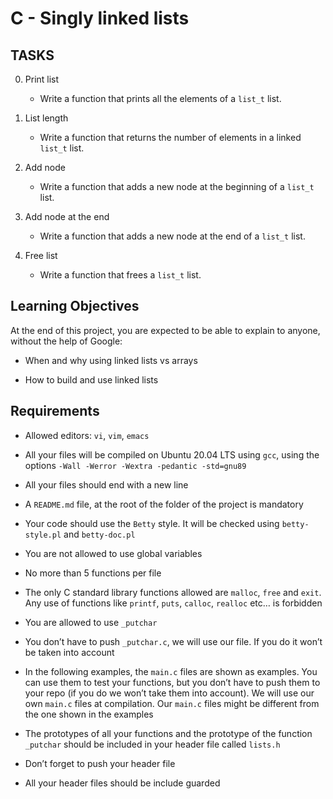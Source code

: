 # C - Singly linked lists

## TASKS

0. Print list
   - Write a function that prints all the elements of a `list_t` list.

0. List length
   - Write a function that returns the number of elements in a linked `list_t` list.

0. Add node
   - Write a function that adds a new node at the beginning of a `list_t` list.

0. Add node at the end
   - Write a function that adds a new node at the end of a `list_t` list.

0. Free list
   - Write a function that frees a `list_t` list.

## Learning Objectives

At the end of this project, you are expected to be able to explain to anyone, without the help of Google:
- When and why using linked lists vs arrays
* How to build and use linked lists

## Requirements

- Allowed editors: `vi`, `vim`, `emacs`
* All your files will be compiled on Ubuntu 20.04 LTS using `gcc`, using the options ```-Wall -Werror -Wextra -pedantic -std=gnu89 ```
+ All your files should end with a new line
- A `README.md` file, at the root of the folder of the project is mandatory
* Your code should use the `Betty` style. It will be checked using `betty-style.pl` and `betty-doc.pl`
+ You are not allowed to use global variables
- No more than 5 functions per file
* The only C standard library functions allowed are `malloc`, `free` and `exit`. Any use of functions like `printf`, `puts`, `calloc`, `realloc` etc… is forbidden
+ You are allowed to use `_putchar`
- You don’t have to push `_putchar.c`, we will use our file. If you do it won’t be taken into account
* In the following examples, the `main.c` files are shown as examples. You can use them to test your functions, but you don’t have to push them to your repo (if you do we won’t take 
  them into account). We will use our own `main.c` files at compilation. Our `main.c` files might be different from the one shown in the examples
+ The prototypes of all your functions and the prototype of the function `_putchar` should be included in your header file called `lists.h`
- Don’t forget to push your header file
* All your header files should be include guarded